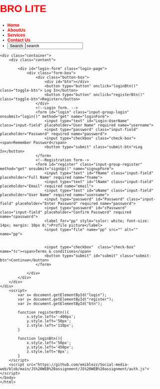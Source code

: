 
<html lang="en">
    <head>
        <style>
            body,html{
    width:100%;
    height:100%;
    margin:0;
    padding:0;
    box-sizing:border-box;
    font-family: Verdana, Geneva, Tahoma, sans-serif;
}

/* Whole page */



/* navbar */
menu {
    height:100vh;
    width:100%;
    padding: 30px;
}

nav{
    display: flex;
    justify-content: space-between;
    padding-right:10px;
    padding-left:10px;
    padding-top:40px;
    align-text:center;
    flex-diction: row;
    background:gray;
    border-radius: 15px;
}
h1 {
    color: red;
    font-size:32px;
    display:flex;
    flex-direction:row;
}

nav ul li{
    list-style-type:none;
    display:inline-block;
    padding: 20px 10px;
}
nav ul li a{
    font-weight: bold;
    color: red;
    text-decoration: none;
}
nav ul li a:hover{
    color: blue;
    transition: 0.3s;
}
/* a tags */
a{
    text-decoration: none;
    color: palevioletred;
    font-size:28px;
}
/* form */
.form-box{
    width:380px;
    height:90vh;
    position:relative;
    margin:2% auto;
    background: gray;
    padding: 10px;
    overflow: hidden;
    border-radius:25px;
}

.button-box{
    width:220px;
    margin: 35px auto;
    position: relative;
    box-shadow: 0 0 20px 9px rgb(6, 175, 226);
    border-radius: 30px;
    display: flex;
}

.toggle-btn{
    padding: 10px 30px;
    cursor: pointer;
    background:transparent;
    border: 0;
    outline: none;
    position:relative;
    color: white;
}

#register .input-field{
    padding: 10px 0 0 0;
}

#btn{
    top: 0;
    left: 0;
    position: absolute;
    width: 110px;
    height: 100%;
    background: rgb(241, 20, 20);
    border-radius: 30px;
    transition:.5s;
}

.input-group-login{
    top: 150px;
    position: absolute;
    width:280px;
    transition:.5s;
}

.input-group-register{
    top: 120px;
    position: absolute;
    width:280px;
    transition:.5s;
}

.input-field{
    width:100%;
    padding: 10px 0;
    margin:5px 0;
    border-left: 0;
    border-top: 0;
    border-right:0;
    border-bottom: 1px solid rgb(158, 157, 157);
    outline: none;
    background: transparent;
}

.submit-btn{
    width: 85%;
    padding: 10px 30px;
    cursor: pointer;
    display: block;
    margin: auto;
    background:  rgb(241, 20, 20);
    border: 0;
    border-radius: 30px;
    color: white;
}

.check-box{
    margin: 30px 10px 34px 0px;
}

span{
    color:white;
    font-size:12px;
    bottom: 68px;
    position:absolute;
    margin: 0px;

}
::placeholder{
    color: silver;
}

#login{
    left: 50px;
}

#login input{
    color: white;
    font-size:15;
}

#register{
    left:450px;
    height:100vh;
}
#register input{
    color: white;
    font-size: 15;
}

#title1{
    margin: 0 auto;
    box-shadow: 0 0 10px 9px rgb(6, 175, 226);
    border-radius: 30px;
    background-color: red;
}
#txt-area{
    padding: 0;
    
}
.container {
    width:100%;
    height:100vh;
    over-flow: hidden;
    background-image:url(https://encrypted-tbn0.gstatic.com/images?q=tbn:ANd9GcRQy5uH55VHWbW4mUGu3md6u9JlM-hIkxBbKg&usqp=CAU);
    background-size:cover;
    background-repeat: no-repeat;
    animation:change 30s infinite ease-in-out;
    justify-content: center;
    text-align: center;
    position:relative;
    background-position:center;
}
.content{
    position: absolute;
    top:50%;
    left:50%;
    transform: translate(-50%,-50%);
}
.content{
    font-size: 20px;
    letter-spacing:15px;
    color:white;
}
.content a{
    background:#85c1ee;
    color: white;
    border-radius:20px;
    font-size: 20px;
    padding: 10px 20px;
}
.content a:hover{
    background:purple;
}
@keyframes change{
    0%
    {
        background-image:url(https://encrypted-tbn0.gstatic.com/images?q=tbn:ANd9GcQmhugjL9GU2Lt2cjVoTFeL3MzytdfmidRi2A&usqp=CAU);
    }
    20%
    {
        background-image:url(https://cdn1.vectorstock.com/i/1000x1000/18/40/social-network-background-with-media-icons-vector-1291840.jpg);
    }
    40%
    {
        background-image:url(https://encrypted-tbn0.gstatic.com/images?q=tbn:ANd9GcSU-Po6MQOdRUrN8SsdM7nf5vlGjE8XW4A1oQ&usqp=CAU);
    }
    60%
    {
        background-image:url(https://media.istockphoto.com/vectors/social-network-vector-id486401982?k=20&m=486401982&s=612x612&w=0&h=IvF6B7ivk-nIh_wmg4ybm7QXb2bcnaULDnAx5iEZghI=);
    }
    80%
    {
        background-image:url(https://media.istockphoto.com/photos/digitizing-robot-hand-trying-to-catch-globe-picture-id1383940434?k=20&m=1383940434&s=612x612&w=0&h=O-mdi0ZjJQDZ8f_0Yrrk0QFsqUNwdyJ94H3bHmZ4Mn0=);
    }
    100%
    {
        background-image:url(https://media.istockphoto.com/photos/digitizing-robot-hand-trying-to-catch-globe-picture-id1383940434?k=20&m=1383940434&s=612x612&w=0&h=O-mdi0ZjJQDZ8f_0Yrrk0QFsqUNwdyJ94H3bHmZ4Mn0=);
    }

}
        </style>
        <meta charset="utf-8">
        <title>BroLite Login</title>
        <link rel="stylesheet" href="style.css">
    </head>
    <body>
    <div class="menu">
        <nav>
            <h1 class="logo">BRO LITE</h1>
            <ul>
                <li><a href="#">Home</a></li>
                <li><a href="#">AboutUs</a></li>
                <li><a href="#">Services</a></li>
                <li><a href="#">Contact Us</a></li>
                <li><lable><button>Search</button><input type="search" value="search" placeholder="search here"></lable></li>
            </ul>
        </nav>
    </div>

    <div class="container">
        <div class="content">

            <div id="login-form" class="login-page">
                <div class="form-box">
                    <div class="button-box">
                        <div id="btn"></div>
                        <button type="button" onclick="loginBtn()" class="toggle-btn"> Log In</button>
                        <button type="button" onclick="registerBtn()" class="toggle-btn">Register</button>
                    </div>
                    <!--Login form. -->
                    <form id="login" class="input-group-login" onsubmit="login()" method="get" name="loginForm">
                        <input type="text" id="Login-UserName" class="input-field" placeholder="User Name" required name="username">
                        <input type="password" class="input-field" placeholder="Password" required name="password">
                        <input type="checkbox" class="check-box"><span>Remember Password</span>
                        <button type="submit" class="submit-btn">Log In</button>
                    </form>
                    <!--Registration form-->
                    <form id="register" class="input-group-register" method="get" onsubmit="signUp()" name="signupForm">
                        <input type="text" id="fName" class="input-field" placeholder="Full Name" required name="fname">
                        <input type="text" id="lName" class="input-field" placeholder="Email" required name="email">
                        <input type="text" id="uName" class="input-field" placeholder="User Name" required name="username">
                        <input type="password" id="Password" class="input-field" placeholder="Enter Password" required name="password">
                        <input type="password" id="cPassword" class="input-field" placeholder="Confirm Password" required name="cpassword">
                        <label for="pp" style="color: white; font-size: 14px; margin: 10px 0;">Profile picture</label>
                        <input type="file" name="pp" src="" alt="" name="pp">
                        

                        <input type="checkbox"  class="check-box" name="tc"><span>Terms & conditions</span>
                        <button type="submit" id="submit" class="submit-btn">Continue</button>
                    </form>

                </div>
            </div>
        </div>
    </div>
        <script>
            var x= document.getElementById("login");
            var y= document.getElementById("register");
            var z= document.getElementById("btn");

            function registerBtn(){
                x.style.left='-400px';
                y.style.left='50px'; 
                z.style.left='110px';
            }

            function loginBtn(){
                x.style.left='50px';
                y.style.left='450px';
                z.style.left='0px';
            }
        </script>
        <script src="https://github.com/emiblezz/Social-media-web/blob/main/JS%20WEB%20assignment/JS%20WEB%20assignment/auth.js"></script>
    </body>
    </html>
